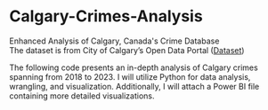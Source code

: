 # Calgary-Crimes-Analysis
Enhanced Analysis of Calgary, Canada's Crime Database \
The dataset is from City of Calgary’s Open Data Portal ([Dataset](https://data.calgary.ca/Health-and-Safety/Community-Crime-Statistics/78gh-n26t/about_data))

The following code presents an in-depth analysis of Calgary crimes spanning from 2018 to 2023. I will utilize Python for data analysis, wrangling, and visualization. Additionally, I will attach a Power BI file containing more detailed visualizations. 

